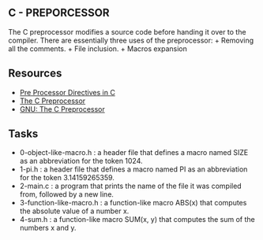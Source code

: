 ## C - PREPORCESSOR

The C preprocessor modifies a source code before handing it over to the compiler.
There are essentially three uses of the preprocessor:
	+ Removing all the comments.
	+ File inclusion.
	+ Macros expansion

## Resources

- [Pre Processor Directives in C](https://www.youtube.com/watch?v=X6HiYbY3Uak)
- [The C Preprocessor](https://www.cprogramming.com/tutorial/cpreprocessor.html)
- [GNU: The C Preprocessor](https://gcc.gnu.org/onlinedocs/gcc-5.1.0/cpp/index.html#Top)

## Tasks

+ 0-object-like-macro.h : a header file that defines a macro named SIZE as an abbreviation for the token 1024.
+ 1-pi.h : a header file that defines a macro named PI as an abbreviation for the token 3.14159265359.
+ 2-main.c : a program that prints the name of the file it was compiled from, followed by a new line.
+ 3-function-like-macro.h :  a function-like macro ABS(x) that computes the absolute value of a number x.
+ 4-sum.h : a function-like macro SUM(x, y) that computes the sum of the numbers x and y.
